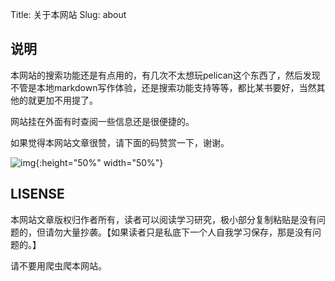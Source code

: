 Title: 关于本网站
Slug: about



## 说明

本网站的搜索功能还是有点用的，有几次不太想玩pelican这个东西了，然后发现不管是本地markdown写作体验，还是搜索功能支持等等，都比某书要好，当然其他的就更加不用提了。


网站挂在外面有时查阅一些信息还是很便捷的。

如果觉得本网站文章很赞，请下面的码赞赏一下，谢谢。

![img]({static}/images/reward_wechat.png){:height="50%" width="50%"}



## LISENSE

本网站文章版权归作者所有，读者可以阅读学习研究，极小部分复制粘贴是没有问题的，但请勿大量抄袭。【如果读者只是私底下一个人自我学习保存，那是没有问题的。】



请不要用爬虫爬本网站。


